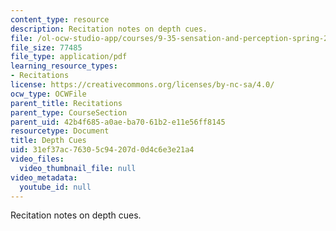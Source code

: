 ```yaml
---
content_type: resource
description: Recitation notes on depth cues.
file: /ol-ocw-studio-app/courses/9-35-sensation-and-perception-spring-2009/31ef37ac76305c94207d0d4c6e3e21a4_MIT9_35s09_rec01_depth_cues.pdf
file_size: 77485
file_type: application/pdf
learning_resource_types:
- Recitations
license: https://creativecommons.org/licenses/by-nc-sa/4.0/
ocw_type: OCWFile
parent_title: Recitations
parent_type: CourseSection
parent_uid: 42b4f685-a0ae-ba70-61b2-e11e56ff8145
resourcetype: Document
title: Depth Cues
uid: 31ef37ac-7630-5c94-207d-0d4c6e3e21a4
video_files:
  video_thumbnail_file: null
video_metadata:
  youtube_id: null
---
```

Recitation notes on depth cues.